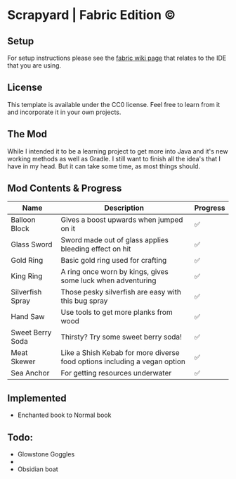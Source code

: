 # Scrapyard | Fabric Edition ©

## Setup

For setup instructions please see the [fabric wiki page](https://fabricmc.net/wiki/tutorial:setup) that relates to the
IDE that you are using.

## License

This template is available under the CC0 license. Feel free to learn from it and incorporate it in your own projects.

## The Mod

While I intended it to be a learning project to get more into Java and it's new working methods as well as Gradle. I
still want to finish all the idea's that I have in my head. But it can take some time, as most things should.

## Mod Contents & Progress

| Name             | Description                                                               | Progress |
|------------------|---------------------------------------------------------------------------|----------|
| Balloon Block    | Gives a boost upwards when jumped on it                                   | ✅        |
| Glass Sword      | Sword made out of glass applies bleeding effect on hit                    | ✅        |
| Gold Ring        | Basic gold ring used for crafting                                         | ✅        |
| King Ring        | A ring once worn by kings, gives some luck when adventuring               | ✅        |
| Silverfish Spray | Those pesky silverfish are easy with this bug spray                       | ✅        |
| Hand Saw         | Use tools to get more planks from wood                                    | ✅        |
| Sweet Berry Soda | Thirsty? Try some sweet berry soda!                                       | ✅        |
| Meat Skewer      | Like a Shish Kebab for more diverse food options including a vegan option | ✅        |                                                       |
| Sea Anchor       | For getting resources underwater                                          | ✅        |

## Implemented

- Enchanted book to Normal book

## Todo:

- Glowstone Goggles
-
- Obsidian boat
